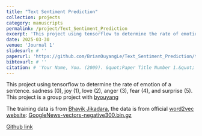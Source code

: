 ```yaml
---
title: "Text Sentiment Prediction"
collection: projects
category: manuscripts
permalink: /project/Text_Sentiment_Prediction
excerpt: 'This project using tensorflow to determine the rate of emotion of a sentence.'
date: 2025-03-30
venue: 'Journal 1'
slidesurl: # ''
paperurl: 'https://github.com/BrianOuyangLe/Text_Sentiment_Prediction/tree/Danning'
bibtexurl: # ''
citation: # 'Your Name, You. (2009). &quot;Paper Title Number 1.&quot; <i>Journal 1</i>. 1(1).'
---
```

This project using tensorflow to determine the rate of emotion of a sentence. sadness (0), joy (1), love (2), anger (3), fear (4), and surprise (5). This project is a group project with [byouyang](https://github.com/BrianOuyangLe) 

The training data is from [Bhavik Jikadara](https://www.kaggle.com/datasets/bhavikjikadara/emotions-dataset/data), the data is from official [word2vec website](https://code.google.com/archive/p/word2vec/): [GoogleNews-vectors-negative300.bin.gz](https://drive.google.com/file/d/0B7XkCwpI5KDYNlNUTTlSS21pQmM/edit?resourcekey=0-wjGZdNAUop6WykTtMip30g)

[Github link](https://github.com/BrianOuyangLe/Text_Sentiment_Prediction/tree/Danning)